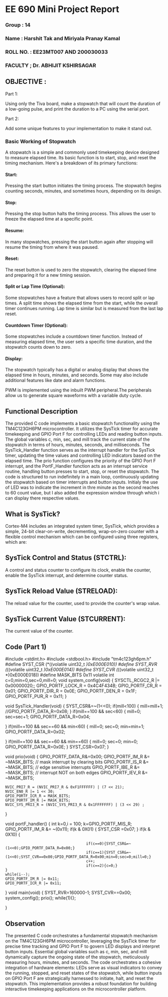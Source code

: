 # EE 690 Mini Project Report
### Group : 14
### Name : Harshit Tak and Miriyala Pranay Kamal
### ROLL NO. : EE23MT007 AND 200030033
### FACULTY ; Dr. ABHIJIT KSHIRSAGAR

## OBJECTIVE : 
 
Part 1:

Using only the Tiva board, make a stopwatch that will count the duration of a low-going pulse, and print the duration to a PC using the serial port.

Part 2:

Add some unique features to your implementation to make it stand out.


### Basic Working of Stopwatch
A stopwatch is a simple and commonly used timekeeping device designed to measure elapsed time. Its basic function is to start, stop, and reset the timing mechanism. Here's a breakdown of its primary functions:

#### Start:

Pressing the start button initiates the timing process. The stopwatch begins counting seconds, minutes, and sometimes hours, depending on its design.

#### Stop:

Pressing the stop button halts the timing process. This allows the user to freeze the elapsed time at a specific point.

#### Resume:

In many stopwatches, pressing the start button again after stopping will resume the timing from where it was paused.

#### Reset:

The reset button is used to zero the stopwatch, clearing the elapsed time and preparing it for a new timing session.

#### Split or Lap Time (Optional):

Some stopwatches have a feature that allows users to record split or lap times. A split time shows the elapsed time from the start, while the overall timer continues running. Lap time is similar but is measured from the last lap reset.

#### Countdown Timer (Optional):

Some stopwatches include a countdown timer function. Instead of measuring elapsed time, the user sets a specific time duration, and the stopwatch counts down to zero.

#### Display:

The stopwatch typically has a digital or analog display that shows the elapsed time in hours, minutes, and seconds. Some may also include additional features like date and alarm functions.

PWM is implemented using the inbuilt PWM peripheral.The peripherals allow us to generate square waveforms with a variable duty cycle.

## Functional Description 
The provided C code implements a basic stopwatch functionality using the TM4C123GH6PM microcontroller. It utilizes the SysTick timer for accurate timekeeping and GPIO Port F for controlling LEDs
and reading button inputs. The global variables c, min, sec, and mill track the current state of the stopwatch in terms of hours, minutes, seconds, and milliseconds. The SysTick_Handler function 
serves as the interrupt handler for the SysTick timer, updating the time values and controlling LED indicators based on the elapsed time. The prio function configures the priority of the GPIO
Port F interrupt, and the PortF_Handler function acts as an interrupt service routine, handling button presses to start, stop, or reset the stopwatch. The code is structured to run indefinitely
in a main loop, continuously updating the stopwatch based on timer interrupts and button inputs.
Initialy the use of LED was to indicate the increment in thre minute as the second reaches to 60 count value, but I also added the expression window through which i can display there respective values.

## What is SysTick?

Cortex-M4 includes an integrated system timer, SysTick, which provides a simple, 24-bit
clear-on-write, decrementing, wrap-on-zero counter with a flexible control mechanism which can
be configured using three registers, which are:

## SysTick Control and Status (STCTRL):
A control and status counter to configure its clock, enable the counter, enable the SysTick
interrupt, and determine counter status.

## SysTick Reload Value (STRELOAD):
The reload value for the counter, used to provide the counter's wrap value.

## SysTick Current Value (STCURRENT):
The current value of the counter.

## Code (Part 1)

#include <stdint.h>
#include <stdbool.h>
#include "tm4c123gh6pm.h"
#define SYST_CSR             (*((volatile uint32_t *)0xE000E010))
#define SYST_RVR             (*((volatile uint32_t *)0xE000E014))
#define SYST_CVR             (*((volatile uint32_t *)0xE000E018))
#define MASK_BITS 0x11
volatile int c=0,min=0,sec=0,mill=0;
void system_config(void)
{
    SYSCTL_RCGC2_R |= 0x00000020;;
    GPIO_PORTF_LOCK_R = 0x4C4F434B;
    GPIO_PORTF_CR_R = 0x01;
    GPIO_PORTF_DIR_R = 0x0E;
    GPIO_PORTF_DEN_R = 0x1F;
    GPIO_PORTF_PUR_R = 0x11;
}

void SysTick_Handler(void)
{
SYST_CSR&=~(1<<0);
if(mill<100)
{
    mill=mill+1;
    //GPIO_PORTF_DATA_R=0x08;
}
if(mill==100 && sec<60)
{
    mill=0;
    sec=sec+1;
    GPIO_PORTF_DATA_R=0x04;

}
if(mill==100 && sec==60 && min<60)
{
    mill=0;
    sec=0;
    min=min+1;
    GPIO_PORTF_DATA_R=0x02;

}
if(mill==100 && sec==60 && min==60)
{
    mill=0;
    sec=0;
    min=0;
    GPIO_PORTF_DATA_R=0x0E;
    }
SYST_CSR=0x07;
}


void prio(void)
{
    GPIO_PORTF_DATA_R&=0x00;
    GPIO_PORTF_IM_R &= ~MASK_BITS; // mask interrupt by clearing bits
    GPIO_PORTF_IS_R &= ~MASK_BITS; // edge sensitive interrupts
    GPIO_PORTF_IBE_R &= ~MASK_BITS; // interrupt NOT on both edges
    GPIO_PORTF_IEV_R &= ~MASK_BITS;

    NVIC_PRI7_R = (NVIC_PRI7_R & 0xF1FFFFFF) | (7 << 21);
    NVIC_EN0_R |= 1 << 30;
    GPIO_PORTF_ICR_R = MASK_BITS;
    GPIO_PORTF_IM_R |= MASK_BITS;
    NVIC_SYS_PRI3_R = (NVIC_SYS_PRI3_R & 0x1FFFFFFF) | (3 << 29) ;
}

void portF_handler()
{ int k=0,i = 100;
    k=GPIO_PORTF_MIS_R;
    GPIO_PORTF_IM_R &= ~(0x11);
    if(k & 0X01)
    {
        SYST_CSR =0x07;
    }
    if(k & 0X10)
    {

                                        if(c==0){SYST_CSR&=~(1<<0);GPIO_PORTF_DATA_R=0x00;}
                                        if(c==1){SYST_CSR&=~(1<<0);SYST_CVR==0x00;GPIO_PORTF_DATA_R=0x00;min=0;sec=0;mill=0;}
                                        c++;
                                        if(c==2){c=0;}
    }
    while(i--);
    GPIO_PORTF_IM_R |= 0x11;
    GPIO_PORTF_ICR_R |= 0x11;

}
void main(void)
{
    SYST_RVR=160000-1;
    SYST_CVR==0x00;
    system_config();
    prio();
    while(1){};

}

## Observation 

The presented C code orchestrates a fundamental stopwatch mechanism on the TM4C123GH6PM microcontroller, leveraging the SysTick timer for precise time tracking and GPIO Port F to govern LED displays 
and interpret button inputs. Essential global variables such as c, min, sec, and mill dynamically capture the ongoing state of the stopwatch, meticulously measuring hours, minutes, and seconds. 
The code orchestrates a cohesive integration of hardware elements: LEDs serve as visual indicators to convey the running, stopped, and reset states of the stopwatch, while button inputs on GPIO 
Port F are strategically harnessed to initiate, halt, and reset the stopwatch. This implementation provides a robust foundation for building interactive timekeeping applications on the microcontroller
platform.

 




